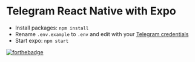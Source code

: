 # Telegram React Native with Expo

- Install packages: `npm install`
- Rename `.env.example` to `.env` and edit with your [Telegram credentials](https://my.telegram.org/apps)
- Start expo: `npm start`


[![forthebadge](https://forthebadge.com/images/featured/featured-powered-by-electricity.svg)](https://forthebadge.com)
